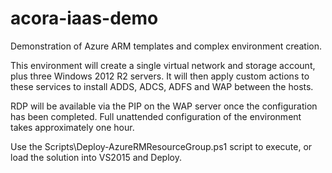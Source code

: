 # acora-iaas-demo
Demonstration of Azure ARM templates and complex environment creation.

This environment will create a single virtual network and storage account, plus three Windows 2012 R2 servers.  It will then apply custom actions to these services to install ADDS, ADCS, ADFS and WAP between the hosts.

RDP will be available via the PIP on the WAP server once the configuration has been completed.  Full unattended configuration of the environment takes approximately one hour.

Use the Scripts\Deploy-AzureRMResourceGroup.ps1 script to execute, or load the solution into VS2015 and Deploy.

